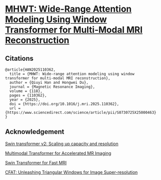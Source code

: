 # [MHWT: Wide-Range Attention Modeling Using Window Transformer for Multi-Modal MRI Reconstruction](https://doi.org/10.1016/j.mri.2025.110362)

## Citations
```
@article{HAN2025110362,
  title = {MHWT: Wide-range attention modeling using window transformer for multi-modal MRI reconstruction},
  author = {Qiuyi Han and Hongwei Du},
  journal = {Magnetic Resonance Imaging},
  volume = {118},
  pages = {110362},
  year = {2025},
  doi = {https://doi.org/10.1016/j.mri.2025.110362},
  url = {https://www.sciencedirect.com/science/article/pii/S0730725X25000463}
}
```
## Acknowledgement
[Swin transformer v2: Scaling up capacity and resolution](https://doi.org/10.1109/CVPR52688.2022.01170)

[Multimodal Transformer for Accelerated MR Imaging](https://doi.org/10.1109/TMI.2022.3180228)

[Swin Transformer for Fast MRI](https://doi.org/10.1016/j.neucom.2022.04.051)

[CFAT: Unleashing Triangular Windows for Image Super-resolution](https://openaccess.thecvf.com/content/CVPR2024/html/Ray_CFAT_Unleashing_Triangular_Windows_for_Image_Super-resolution_CVPR_2024_paper.html)
